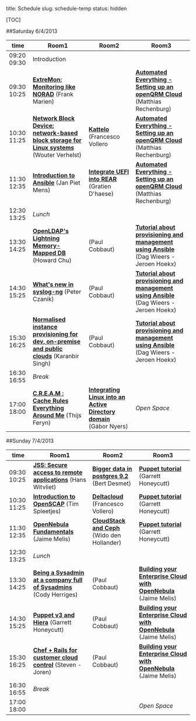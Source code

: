 title: Schedule
slug: schedule-temp
status: hidden

[TOC]

##Saturday 6/4/2013


| time          | Room1 | Room2 | Room3 |
|---------------|-------|-------|-------|
| 09:20 09:30 | Introduction |
| 09:30 10:25 | [__ExtreMon: Monitoring like NORAD__](extremon-monitoring-like-norad.html) (Frank Marien) ||[__Automated Everything - Setting up an openQRM Cloud__](setting-up-an-openqrm-cloud.html) (Matthias Rechenburg) |
| 10:30 11:25 | [__Network Block Device: network-based block storage for Linux systems__](the-network-block-device-network-based-block-storage-for-linux-systems.html) (Wouter Verhelst) |[__Kattelo__](aeolus-and-katello-ftw-for-the-win.html) (Francesco Vollero | [__Automated Everything - Setting up an openQRM Cloud__](setting-up-an-openqrm-cloud.html) (Matthias Rechenburg) |
| 11:30 12:35 | [__Introduction to Ansible__](ansible.html) (Jan Piet Mens) |[__Integrate UEFI into REAR__](integrating-uefi-into-relax-and-recover.html) (Gratien D'haese) | [__Automated Everything - Setting up an openQRM Cloud__](setting-up-an-openqrm-cloud.html) (Matthias Rechenburg) |
| 12:30 13:25 | _Lunch_ |
| 13:30 14:25 | [__OpenLDAP's Lightning Memory-Mapped DB__](whats-new-in-openldap.html) (Howard Chu) | (Paul Cobbaut) | [__Tutorial about provisioning and management using Ansible__](tutorial-about-provisioning-and-management-using-ansible.html) (Dag Wieers - Jeroen Hoekx) |
| 14:30 15:25 | [__What's new in syslog-ng__](whats-new-in-syslog-ng.html) (Peter Czanik) | (Paul Cobbaut) |[__Tutorial about provisioning and management using Ansible__](tutorial-about-provisioning-and-management-using-ansible.html) (Dag Wieers - Jeroen Hoekx) |
| 15:30 16:25 | [__Normalised instance provisioning for dev, on-premise and public clouds__](normalised-instance-provisioning-for-dev-on-premise-and-public-clouds.html) (Karanbir Singh) | (Paul Cobbaut) | [__Tutorial about provisioning and management using Ansible__](tutorial-about-provisioning-and-management-using-ansible.html) (Dag Wieers - Jeroen Hoekx) |
| 16:30 16:55 | _Break_ |
| 17:00 18:00 | [__C.R.E.A.M : Cache Rules Everything Around Me__](cream-cache-rules-everything-around-me.html) (Thijs Feryn) | [__Integrating Linux into an Active Directory domain__](integrating-linux-into-an-active-directory-domain.html) (Gábor Nyers) | _Open Space_ |


##Sunday 7/4/2013

|time           | Room1 | Room2 | Room3 |
|---------------|-------|-------|-------|
| 09:30 10:25 | [__JSS: Secure access to remote applications__](jss-secure-access-to-remote-applications.html) (Hans Witvliet)|[__Bigger data in postgres 9.2__](bigger-data-in-postgres-92.html) (Bert Desmet) | [__Puppet tutorial__](puppet-tutorial-a-beginners-guide.html) (Garrett Honeycutt) |
| 10:30 11:25 | [__Introduction to OpenSCAP__](introduction-to-openscap.html) (Tim Spleetjes) |[__Deltacloud__](eolus-and-katello-ftw-for-the-win.html) (Francesco Vollero) | [__Puppet tutorial__](puppet-tutorial-a-beginners-guide.html) (Garrett Honeycutt) |
| 11:30 12:35 | [__OpenNebula Fundamentals__](opennebula-fundamentals.html) (Jaime Melis) | [__CloudStack and Ceph__](intro-to-ceph.html) (Wido den Hollander) | [__Puppet tutorial__](puppet-tutorial-a-beginners-guide.html) (Garrett Honeycutt) |
| 12:30 13:25 | _Lunch_ |
| 13:30 14:25 | [__Being a Sysadmin at a company full of Sysadmins__](being-a-sysadmin-at-a-company-full-of-sysadmins-your-communication-skills-will-be-tested.html) (Cody Herriges) | (Paul Cobbaut) | [__Building your Enterprise Cloud with OpenNebula__](building-your-enterprise-cloud-with-opennebula.html) (Jaime Melis) |
| 14:30 15:25 | [__Puppet v3 and Hiera__](puppet-v3-and-data-decoupling-with-hiera.html) (Garrett Honeycutt) |(Paul Cobbaut) | [__Building your Enterprise Cloud with OpenNebula__](building-your-enterprise-cloud-with-opennebula.html) (Jaime Melis) |
| 15:30 16:25 | [__Chef + Rails for customer cloud control__](our-devops-story-chef-rails-for-customer-cloud-control.html) (Steven - Joren) | (Paul Cobbaut) | [__Building your Enterprise Cloud with OpenNebula__](building-your-enterprise-cloud-with-opennebula.html) (Jaime Melis) |
| 16:30 16:55 | _Break_ |
| 17:00 18:00 |  | | _Open Space_ |
